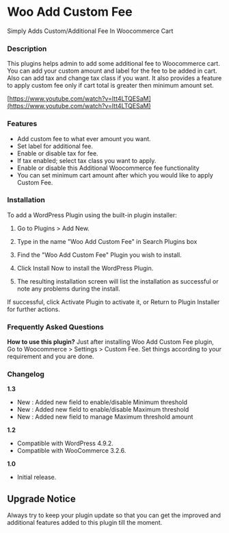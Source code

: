 
# Woo Add Custom Fee
Simply Adds Custom/Additional Fee In Woocommerce Cart

### Description
This plugins helps admin to add some additional fee to Woocommerce cart. You can add your custom amount and label for the fee to be added in cart. Also can add tax and change tax class if you want. It also provides a feature to apply custom fee only if cart total is greater then minimum amount set.

[https://www.youtube.com/watch?v=Itt4LTQESaM](https://www.youtube.com/watch?v=Itt4LTQESaM)

### Features
- Add custom fee to what ever amount you want.
- Set label for additional fee.
- Enable or disable tax for fee.
- If tax enabled; select tax class you want to apply.
- Enable or disable this Additional Woocommerce fee functionality 
- You can set minimum cart amount after which you would like to apply Custom Fee.


### Installation
To add a WordPress Plugin using the built-in plugin installer:

1. Go to Plugins > Add New.

2. Type in the name "Woo Add Custom Fee" in Search Plugins box

3. Find the "Woo Add Custom Fee" Plugin you wish to install.

4. Click Install Now to install the WordPress Plugin.

5. The resulting installation screen will list the installation as successful or note any problems during the install.

If successful, click Activate Plugin to activate it, or Return to Plugin Installer for further actions.

### Frequently Asked Questions 
**How to use this plugin?**
Just after installing Woo Add Custom Fee plugin, Go to Woocommerce > Settings > Custom Fee.
Set things according to your requirement and you are done.

### Changelog

**1.3**

- New : Added new field to enable/disable Minimum threshold
- New : Added new field to enable/disable Maximum threshold
- New : Added new field to manage Maximum threshold amount

**1.2**

- Compatible with WordPress 4.9.2.
- Compatible with WooCommerce 3.2.6.

**1.0**

- Initial release.

## Upgrade Notice
Always try to keep your plugin update so that you can get the improved and additional features added to this plugin till the moment.
